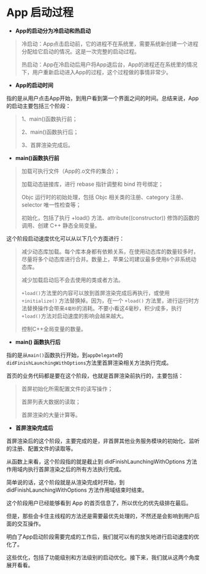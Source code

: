# App 启动过程

* **App的启动分为冷启动和热启动**

> 冷启动：App点击启动前，它的进程不在系统里，需要系统新创建一个进程分配给它启动的情况。这是一次完整的启动过程。
> 
> 热启动：App在冷启动后用户将App退后台，App的进程还在系统里的情况下，用户重新启动进入App的过程，这个过程做的事情非常少。

* **App的启动时间**

指的是从用户点击App开始，到用户看到第一个界面之间的时间。总结来说，App的启动主要包括三个阶段：

> 1、main()函数执行前；
> 
> 2、main()函数执行后；
> 
> 3、首屏渲染完成后。

* **main()函数执行前**

> 加载可执行文件（App的.o文件的集合）；
> 
> 加载动态链接库，进行 rebase 指针调整和 bind 符号绑定；
> 
> Objc 运行时的初始处理，包括 Objc 相关类的注册、category 注册、selector 唯一性检查等；
> 
> 初始化，包括了执行 +load() 方法、attribute((constructor)) 修饰的函数的调用、创建 C++ 静态全局变量。

这个阶段启动速度优化可以从以下几个方面进行：

> 减少动态库加载。每个库本身都有依赖关系，在使用动态库的数量较多时，尽量将多个动态库进行合并。数量上，苹果公司建议最多使用`6`个非系统动态库。
> 
> 减少加载启动后不会去使用的类或者方法。
> 
> `+load()`方法里的内容可以放到首屏渲染完成后再执行，或使用 `+initialize()` 方法替换掉。因为，在一个 `+load()` 方法里，进行运行时方法替换操作会带来`4毫秒`的消耗。不要小看这4毫秒，积少成多，执行`+load()`方法对启动速度的影响会越来越大。
> 
> 控制C++全局变量的数量。

* **main() 函数执行后**

指的是从`main()`函数执行开始，到`appDelegate`的`didFinishLaunchingWithOptions`方法里首屏渲染相关方法执行完成。

首页的业务代码都是要在这个阶段，也就是首屏渲染前执行的，主要包括：

> 首屏初始化所需配置文件的读写操作；
> 
> 首屏列表大数据的读取；
> 
> 首屏渲染的大量计算等。

* **首屏渲染完成后**

首屏渲染后的这个阶段，主要完成的是，非首屏其他业务服务模块的初始化、监听的注册、配置文件的读取等。

从函数上来看，这个阶段指的就是截止到 didFinishLaunchingWithOptions 方法作用域内执行首屏渲染之后的所有方法执行完成。

简单说的话，这个阶段就是从渲染完成时开始，到 didFinishLaunchingWithOptions 方法作用域结束时结束。

这个阶段用户已经能够看到 App 的首页信息了，所以优化的优先级排在最后。

但是，那些会卡住主线程的方法还是需要最优先处理的，不然还是会影响到用户后面的交互操作。

明白了App启动阶段需要完成的工作后，我们就可以有的放矢地进行启动速度的优化了。

这些优化，包括了功能级别和方法级别的启动优化。接下来，我们就从这两个角度展开看看。
